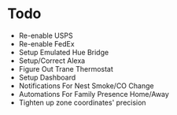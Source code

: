 # Todo


- Re-enable USPS
- Re-enable FedEx
- Setup Emulated Hue Bridge
- Setup/Correct Alexa
- Figure Out Trane Thermostat
- Setup Dashboard
- Notifications For Nest Smoke/CO Change
- Automations For Family Presence Home/Away
- Tighten up zone coordinates' precision
